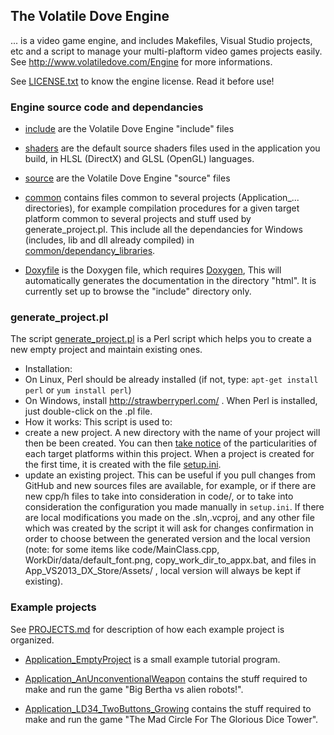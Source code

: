 
## The Volatile Dove Engine 

... is a video game engine, and includes Makefiles, Visual Studio projects, etc and a script to manage your multi-plaftorm video games projects easily. See http://www.volatiledove.com/Engine for more informations.

See [LICENSE.txt](./LICENSE.txt) to know the engine license. Read it before use!

### Engine source code and dependancies
   
 * [include](./include) are the Volatile Dove Engine "include" files

 * [shaders](./shaders) are the default source shaders files used in the application
   you build, in HLSL (DirectX) and GLSL (OpenGL) languages.

 * [source](./source) are the Volatile Dove Engine "source" files
 
 * [common](./common) contains files common to several projects (Application_... directories), 
   for example compilation procedures for a given target platform common to several projects
   and stuff used by generate_project.pl. This include all the dependancies for Windows (includes, lib and dll already compiled) in [common/dependancy_libraries](./common/dependancy_libraries).


 * [Doxyfile](./Doxyfile) is the Doxygen file, which requires 
  [Doxygen](http://www.stack.nl/~dimitri/doxygen/),
  This will automatically generates the documentation in the directory "html".
  It is currently set up to browse the "include" directory only.

### generate_project.pl

The script [generate_project.pl](./generate_project.pl) is a Perl script which helps you to create a new empty project and maintain existing ones.
 * Installation:
  * On Linux, Perl should be already installed (if not, type: `apt-get install perl` or `yum install perl`)
  * On Windows, install http://strawberryperl.com/ . When Perl is installed, just double-click on the .pl file.
 * How it works: This script is used to:
  * create a new project. A new directory with the name of your project will then be been created. You can then [take notice](./PROJECTS.md) of the particularities of each target platforms within this project. When a project is created for the first time, it is created with the file [setup.ini](./PROJECTS.md#setupini).
  * update an existing project. This can be useful if you pull changes from GitHub and new sources files are available, for example, or if there are new cpp/h files to take into consideration in code/, or to take into consideration the configuration you made manually in ```setup.ini```. If there are local modifications you made on the .sln,.vcproj, and any other file which was created by the script it will ask for changes confirmation in order to choose between the generated version and the local version (note: for some items like code/MainClass.cpp, WorkDir/data/default_font.png, copy_work_dir_to_appx.bat, and files in App_VS2013_DX_Store/Assets/ , local version will always be kept if existing).

### Example projects

See [PROJECTS.md](./PROJECTS.md) for description of how each example project is organized.

 * [Application_EmptyProject](./Application_EmptyProject) is a small example tutorial program.

 * [Application_AnUnconventionalWeapon](./Application_AnUnconventionalWeapon) contains the stuff 
   required to make and run the game "Big Bertha vs alien robots!". 

 * [Application_LD34_TwoButtons_Growing](./Application_LD34_TwoButtons_Growing) contains the stuff 
   required to make and run the game "The Mad Circle For The Glorious Dice Tower". 
